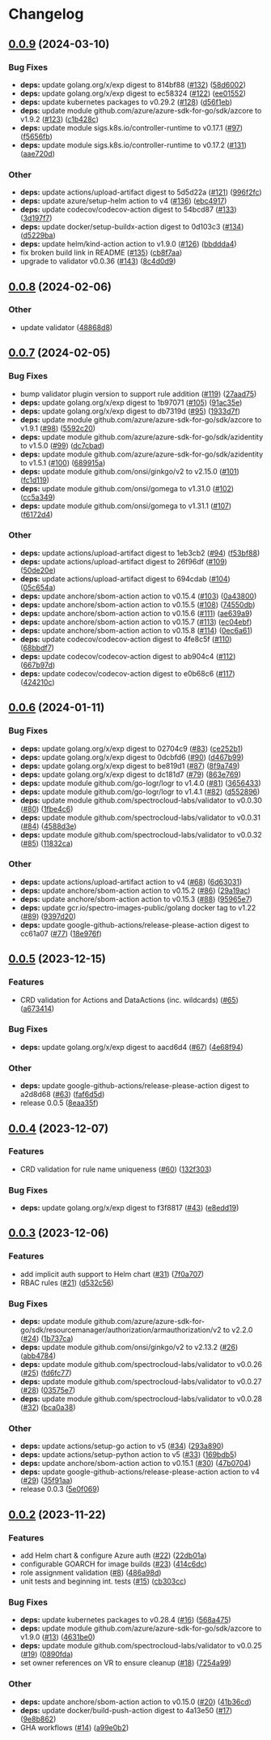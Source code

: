 # Changelog

## [0.0.9](https://github.com/spectrocloud-labs/validator-plugin-azure/compare/v0.0.8...v0.0.9) (2024-03-10)


### Bug Fixes

* **deps:** update golang.org/x/exp digest to 814bf88 ([#132](https://github.com/spectrocloud-labs/validator-plugin-azure/issues/132)) ([58d6002](https://github.com/spectrocloud-labs/validator-plugin-azure/commit/58d60027a06d7186c5d6957ec54bc90d4badc340))
* **deps:** update golang.org/x/exp digest to ec58324 ([#122](https://github.com/spectrocloud-labs/validator-plugin-azure/issues/122)) ([ee01552](https://github.com/spectrocloud-labs/validator-plugin-azure/commit/ee0155286ea048bd67282b76cf73dc5f9861cdfe))
* **deps:** update kubernetes packages to v0.29.2 ([#128](https://github.com/spectrocloud-labs/validator-plugin-azure/issues/128)) ([d56f1eb](https://github.com/spectrocloud-labs/validator-plugin-azure/commit/d56f1ebced2f26393eb98b0d18a4b25732e38cd9))
* **deps:** update module github.com/azure/azure-sdk-for-go/sdk/azcore to v1.9.2 ([#123](https://github.com/spectrocloud-labs/validator-plugin-azure/issues/123)) ([c1b428c](https://github.com/spectrocloud-labs/validator-plugin-azure/commit/c1b428cb20d7251de74466537b217f9a9c3e80ed))
* **deps:** update module sigs.k8s.io/controller-runtime to v0.17.1 ([#97](https://github.com/spectrocloud-labs/validator-plugin-azure/issues/97)) ([f5656fb](https://github.com/spectrocloud-labs/validator-plugin-azure/commit/f5656fba7c3cddfd4d5030d998cbce8c33e79ec0))
* **deps:** update module sigs.k8s.io/controller-runtime to v0.17.2 ([#131](https://github.com/spectrocloud-labs/validator-plugin-azure/issues/131)) ([aae720d](https://github.com/spectrocloud-labs/validator-plugin-azure/commit/aae720d3150782f7d025c5c53570b4d6a66b2ca2))


### Other

* **deps:** update actions/upload-artifact digest to 5d5d22a ([#121](https://github.com/spectrocloud-labs/validator-plugin-azure/issues/121)) ([996f2fc](https://github.com/spectrocloud-labs/validator-plugin-azure/commit/996f2fcfdc68027590424d45e35f1340e55018c0))
* **deps:** update azure/setup-helm action to v4 ([#136](https://github.com/spectrocloud-labs/validator-plugin-azure/issues/136)) ([ebc4917](https://github.com/spectrocloud-labs/validator-plugin-azure/commit/ebc4917fe2ceafbb3f006eda0ad62c445cc26ba8))
* **deps:** update codecov/codecov-action digest to 54bcd87 ([#133](https://github.com/spectrocloud-labs/validator-plugin-azure/issues/133)) ([3d197f7](https://github.com/spectrocloud-labs/validator-plugin-azure/commit/3d197f7d4eed4e88b32fc3486c273e95d8877bf2))
* **deps:** update docker/setup-buildx-action digest to 0d103c3 ([#134](https://github.com/spectrocloud-labs/validator-plugin-azure/issues/134)) ([d5229ba](https://github.com/spectrocloud-labs/validator-plugin-azure/commit/d5229ba410b527b223c194ab09cb87f0b2ef0d83))
* **deps:** update helm/kind-action action to v1.9.0 ([#126](https://github.com/spectrocloud-labs/validator-plugin-azure/issues/126)) ([bbddda4](https://github.com/spectrocloud-labs/validator-plugin-azure/commit/bbddda4f34c00ad64dc928ed728e45760d055133))
* fix broken build link in README ([#135](https://github.com/spectrocloud-labs/validator-plugin-azure/issues/135)) ([cb8f7aa](https://github.com/spectrocloud-labs/validator-plugin-azure/commit/cb8f7aaaf24c79635ca401b9a1355bf8de5844e2))
* upgrade to validator v0.0.36 ([#143](https://github.com/spectrocloud-labs/validator-plugin-azure/issues/143)) ([8c4d0d9](https://github.com/spectrocloud-labs/validator-plugin-azure/commit/8c4d0d9a1208ad4ab794b87d4c23006560d30016))

## [0.0.8](https://github.com/spectrocloud-labs/validator-plugin-azure/compare/v0.0.7...v0.0.8) (2024-02-06)


### Other

* update validator ([48868d8](https://github.com/spectrocloud-labs/validator-plugin-azure/commit/48868d88f039fff80e0fddaf9260479177afa429))

## [0.0.7](https://github.com/spectrocloud-labs/validator-plugin-azure/compare/v0.0.6...v0.0.7) (2024-02-05)


### Bug Fixes

* bump validator plugin version to support rule addition ([#119](https://github.com/spectrocloud-labs/validator-plugin-azure/issues/119)) ([27aad75](https://github.com/spectrocloud-labs/validator-plugin-azure/commit/27aad759df1753c4a96f1cae91c428696e0a72b9))
* **deps:** update golang.org/x/exp digest to 1b97071 ([#105](https://github.com/spectrocloud-labs/validator-plugin-azure/issues/105)) ([91ac35e](https://github.com/spectrocloud-labs/validator-plugin-azure/commit/91ac35e9ec187405442c070fe25df24e9feafed2))
* **deps:** update golang.org/x/exp digest to db7319d ([#95](https://github.com/spectrocloud-labs/validator-plugin-azure/issues/95)) ([1933d7f](https://github.com/spectrocloud-labs/validator-plugin-azure/commit/1933d7f57bb85ee1628c24a00507130d6383b788))
* **deps:** update module github.com/azure/azure-sdk-for-go/sdk/azcore to v1.9.1 ([#98](https://github.com/spectrocloud-labs/validator-plugin-azure/issues/98)) ([5592c20](https://github.com/spectrocloud-labs/validator-plugin-azure/commit/5592c20266cf9ba96019145f9d4c62b643b3a1bb))
* **deps:** update module github.com/azure/azure-sdk-for-go/sdk/azidentity to v1.5.0 ([#99](https://github.com/spectrocloud-labs/validator-plugin-azure/issues/99)) ([dc7cbad](https://github.com/spectrocloud-labs/validator-plugin-azure/commit/dc7cbad37fa0b17596e1b5a3c5a666e026cbd444))
* **deps:** update module github.com/azure/azure-sdk-for-go/sdk/azidentity to v1.5.1 ([#100](https://github.com/spectrocloud-labs/validator-plugin-azure/issues/100)) ([689915a](https://github.com/spectrocloud-labs/validator-plugin-azure/commit/689915a95786f1e0d3b6e5eccbcc61c52947ad7f))
* **deps:** update module github.com/onsi/ginkgo/v2 to v2.15.0 ([#101](https://github.com/spectrocloud-labs/validator-plugin-azure/issues/101)) ([fc1d119](https://github.com/spectrocloud-labs/validator-plugin-azure/commit/fc1d11995c4521bea3db0e3829745ec2dbe07c2e))
* **deps:** update module github.com/onsi/gomega to v1.31.0 ([#102](https://github.com/spectrocloud-labs/validator-plugin-azure/issues/102)) ([cc5a349](https://github.com/spectrocloud-labs/validator-plugin-azure/commit/cc5a349447e1555d486c881431659f8d0ba63b4a))
* **deps:** update module github.com/onsi/gomega to v1.31.1 ([#107](https://github.com/spectrocloud-labs/validator-plugin-azure/issues/107)) ([f6172d4](https://github.com/spectrocloud-labs/validator-plugin-azure/commit/f6172d48eed28027a66ed13d47147a97a1c67bc8))


### Other

* **deps:** update actions/upload-artifact digest to 1eb3cb2 ([#94](https://github.com/spectrocloud-labs/validator-plugin-azure/issues/94)) ([f53bf88](https://github.com/spectrocloud-labs/validator-plugin-azure/commit/f53bf881591bf5545b73e1d34a128ed6fbb3b711))
* **deps:** update actions/upload-artifact digest to 26f96df ([#109](https://github.com/spectrocloud-labs/validator-plugin-azure/issues/109)) ([50de20e](https://github.com/spectrocloud-labs/validator-plugin-azure/commit/50de20ef7803631bbda1c91c04c411cdab41b604))
* **deps:** update actions/upload-artifact digest to 694cdab ([#104](https://github.com/spectrocloud-labs/validator-plugin-azure/issues/104)) ([05c654a](https://github.com/spectrocloud-labs/validator-plugin-azure/commit/05c654a440285d7c75f74048aa715c774b44610d))
* **deps:** update anchore/sbom-action action to v0.15.4 ([#103](https://github.com/spectrocloud-labs/validator-plugin-azure/issues/103)) ([0a43800](https://github.com/spectrocloud-labs/validator-plugin-azure/commit/0a43800e4200ff1ea2114091f98f73af1edfc50a))
* **deps:** update anchore/sbom-action action to v0.15.5 ([#108](https://github.com/spectrocloud-labs/validator-plugin-azure/issues/108)) ([74550db](https://github.com/spectrocloud-labs/validator-plugin-azure/commit/74550db59057e2eb3f8ec592548f1deb39f52abd))
* **deps:** update anchore/sbom-action action to v0.15.6 ([#111](https://github.com/spectrocloud-labs/validator-plugin-azure/issues/111)) ([ae639a9](https://github.com/spectrocloud-labs/validator-plugin-azure/commit/ae639a918415f3742116458aabf8a043787212fe))
* **deps:** update anchore/sbom-action action to v0.15.7 ([#113](https://github.com/spectrocloud-labs/validator-plugin-azure/issues/113)) ([ec04ebf](https://github.com/spectrocloud-labs/validator-plugin-azure/commit/ec04ebf4c9528bb61988cd212ae63990502e12d3))
* **deps:** update anchore/sbom-action action to v0.15.8 ([#114](https://github.com/spectrocloud-labs/validator-plugin-azure/issues/114)) ([0ec6a61](https://github.com/spectrocloud-labs/validator-plugin-azure/commit/0ec6a61b68fb3e0d6ca567be3fc529e48d09ca29))
* **deps:** update codecov/codecov-action digest to 4fe8c5f ([#110](https://github.com/spectrocloud-labs/validator-plugin-azure/issues/110)) ([68bbdf7](https://github.com/spectrocloud-labs/validator-plugin-azure/commit/68bbdf7bd8c51580a96451b9a685847699b584e9))
* **deps:** update codecov/codecov-action digest to ab904c4 ([#112](https://github.com/spectrocloud-labs/validator-plugin-azure/issues/112)) ([667b97d](https://github.com/spectrocloud-labs/validator-plugin-azure/commit/667b97dfd0dd5ffd4e6e88fefcb13d2ae548eb69))
* **deps:** update codecov/codecov-action digest to e0b68c6 ([#117](https://github.com/spectrocloud-labs/validator-plugin-azure/issues/117)) ([424210c](https://github.com/spectrocloud-labs/validator-plugin-azure/commit/424210c40bb922ccd0b5bfec669f9bb00da3c49b))

## [0.0.6](https://github.com/spectrocloud-labs/validator-plugin-azure/compare/v0.0.5...v0.0.6) (2024-01-11)


### Bug Fixes

* **deps:** update golang.org/x/exp digest to 02704c9 ([#83](https://github.com/spectrocloud-labs/validator-plugin-azure/issues/83)) ([ce252b1](https://github.com/spectrocloud-labs/validator-plugin-azure/commit/ce252b13a408d537ccbd22962d442c4b36c0158e))
* **deps:** update golang.org/x/exp digest to 0dcbfd6 ([#90](https://github.com/spectrocloud-labs/validator-plugin-azure/issues/90)) ([d467b99](https://github.com/spectrocloud-labs/validator-plugin-azure/commit/d467b996a8be3a781f3a73925461b69a3c01d6bb))
* **deps:** update golang.org/x/exp digest to be819d1 ([#87](https://github.com/spectrocloud-labs/validator-plugin-azure/issues/87)) ([8f9a749](https://github.com/spectrocloud-labs/validator-plugin-azure/commit/8f9a7499e19021006706b83cfd03b813e94c56f0))
* **deps:** update golang.org/x/exp digest to dc181d7 ([#79](https://github.com/spectrocloud-labs/validator-plugin-azure/issues/79)) ([863e769](https://github.com/spectrocloud-labs/validator-plugin-azure/commit/863e7690b0d95f62923635ff4f5fb8d0cc7ed764))
* **deps:** update module github.com/go-logr/logr to v1.4.0 ([#81](https://github.com/spectrocloud-labs/validator-plugin-azure/issues/81)) ([3656433](https://github.com/spectrocloud-labs/validator-plugin-azure/commit/3656433d3316aefe8cdc338184de5154b76cb5ef))
* **deps:** update module github.com/go-logr/logr to v1.4.1 ([#82](https://github.com/spectrocloud-labs/validator-plugin-azure/issues/82)) ([d552896](https://github.com/spectrocloud-labs/validator-plugin-azure/commit/d552896a9abefc79895505089865d6b1068c8534))
* **deps:** update module github.com/spectrocloud-labs/validator to v0.0.30 ([#80](https://github.com/spectrocloud-labs/validator-plugin-azure/issues/80)) ([1fbe4c6](https://github.com/spectrocloud-labs/validator-plugin-azure/commit/1fbe4c6889fed88e28da0b36e6d3d8dc596de0ba))
* **deps:** update module github.com/spectrocloud-labs/validator to v0.0.31 ([#84](https://github.com/spectrocloud-labs/validator-plugin-azure/issues/84)) ([4588d3e](https://github.com/spectrocloud-labs/validator-plugin-azure/commit/4588d3e6eec9b3f69a7f9a2309ee91e96ae1c45a))
* **deps:** update module github.com/spectrocloud-labs/validator to v0.0.32 ([#85](https://github.com/spectrocloud-labs/validator-plugin-azure/issues/85)) ([11832ca](https://github.com/spectrocloud-labs/validator-plugin-azure/commit/11832caf4bce7ca20a03d55f9a760a70d28caaf4))


### Other

* **deps:** update actions/upload-artifact action to v4 ([#68](https://github.com/spectrocloud-labs/validator-plugin-azure/issues/68)) ([6d63031](https://github.com/spectrocloud-labs/validator-plugin-azure/commit/6d63031b58d10c89f02423dc43bf185115252baa))
* **deps:** update anchore/sbom-action action to v0.15.2 ([#86](https://github.com/spectrocloud-labs/validator-plugin-azure/issues/86)) ([29a19ac](https://github.com/spectrocloud-labs/validator-plugin-azure/commit/29a19aca5d51790f5cd19e586dc60c14c3f5c748))
* **deps:** update anchore/sbom-action action to v0.15.3 ([#88](https://github.com/spectrocloud-labs/validator-plugin-azure/issues/88)) ([95965e7](https://github.com/spectrocloud-labs/validator-plugin-azure/commit/95965e70a4e60c3374e663fdce21e81d0edd9e56))
* **deps:** update gcr.io/spectro-images-public/golang docker tag to v1.22 ([#89](https://github.com/spectrocloud-labs/validator-plugin-azure/issues/89)) ([9397d20](https://github.com/spectrocloud-labs/validator-plugin-azure/commit/9397d20a6561aec20c5ea046a17b41e7c1af882a))
* **deps:** update google-github-actions/release-please-action digest to cc61a07 ([#77](https://github.com/spectrocloud-labs/validator-plugin-azure/issues/77)) ([18e976f](https://github.com/spectrocloud-labs/validator-plugin-azure/commit/18e976f8f9747c57604300aaf8f6e4274adeefa8))

## [0.0.5](https://github.com/spectrocloud-labs/validator-plugin-azure/compare/v0.0.4...v0.0.5) (2023-12-15)


### Features

* CRD validation for Actions and DataActions (inc. wildcards) ([#65](https://github.com/spectrocloud-labs/validator-plugin-azure/issues/65)) ([a673414](https://github.com/spectrocloud-labs/validator-plugin-azure/commit/a6734142ff4ed601197ff694afccd7376233b0ec))


### Bug Fixes

* **deps:** update golang.org/x/exp digest to aacd6d4 ([#67](https://github.com/spectrocloud-labs/validator-plugin-azure/issues/67)) ([4e68f94](https://github.com/spectrocloud-labs/validator-plugin-azure/commit/4e68f94448c1e76664b774e91f82469e4006fc42))


### Other

* **deps:** update google-github-actions/release-please-action digest to a2d8d68 ([#63](https://github.com/spectrocloud-labs/validator-plugin-azure/issues/63)) ([faf6d5d](https://github.com/spectrocloud-labs/validator-plugin-azure/commit/faf6d5d0dc0f4746b896e23c0d66133297254a30))
* release 0.0.5 ([8eaa35f](https://github.com/spectrocloud-labs/validator-plugin-azure/commit/8eaa35f694f591c9f8aac8af8659347ccdfe4e14))

## [0.0.4](https://github.com/spectrocloud-labs/validator-plugin-azure/compare/v0.0.3...v0.0.4) (2023-12-07)


### Features

* CRD validation for rule name uniqueness ([#60](https://github.com/spectrocloud-labs/validator-plugin-azure/issues/60)) ([132f303](https://github.com/spectrocloud-labs/validator-plugin-azure/commit/132f303002a9f5f956305e49ee1be2b46658258c))


### Bug Fixes

* **deps:** update golang.org/x/exp digest to f3f8817 ([#43](https://github.com/spectrocloud-labs/validator-plugin-azure/issues/43)) ([e8edd19](https://github.com/spectrocloud-labs/validator-plugin-azure/commit/e8edd19f2e11bbbaa54355f56762ccb2e66f2e41))

## [0.0.3](https://github.com/spectrocloud-labs/validator-plugin-azure/compare/v0.0.2...v0.0.3) (2023-12-06)


### Features

* add implicit auth support to Helm chart ([#31](https://github.com/spectrocloud-labs/validator-plugin-azure/issues/31)) ([7f0a707](https://github.com/spectrocloud-labs/validator-plugin-azure/commit/7f0a707d7e851813d379450076bedee44fbb5247))
* RBAC rules ([#21](https://github.com/spectrocloud-labs/validator-plugin-azure/issues/21)) ([d532c56](https://github.com/spectrocloud-labs/validator-plugin-azure/commit/d532c560ebe00a0597da00e9fe76449b94064900))


### Bug Fixes

* **deps:** update module github.com/azure/azure-sdk-for-go/sdk/resourcemanager/authorization/armauthorization/v2 to v2.2.0 ([#24](https://github.com/spectrocloud-labs/validator-plugin-azure/issues/24)) ([1b737ca](https://github.com/spectrocloud-labs/validator-plugin-azure/commit/1b737ca14d82fb35165bc5b2a2b284aa0715030c))
* **deps:** update module github.com/onsi/ginkgo/v2 to v2.13.2 ([#26](https://github.com/spectrocloud-labs/validator-plugin-azure/issues/26)) ([abb4784](https://github.com/spectrocloud-labs/validator-plugin-azure/commit/abb478431b7937076bdd1cfc51d2274e831c0e25))
* **deps:** update module github.com/spectrocloud-labs/validator to v0.0.26 ([#25](https://github.com/spectrocloud-labs/validator-plugin-azure/issues/25)) ([fd6fc77](https://github.com/spectrocloud-labs/validator-plugin-azure/commit/fd6fc7701a8b6535c55a9d5e9de4b131df89daf9))
* **deps:** update module github.com/spectrocloud-labs/validator to v0.0.27 ([#28](https://github.com/spectrocloud-labs/validator-plugin-azure/issues/28)) ([03575e7](https://github.com/spectrocloud-labs/validator-plugin-azure/commit/03575e7638aab27d15919ccb510dfa114698cf0c))
* **deps:** update module github.com/spectrocloud-labs/validator to v0.0.28 ([#32](https://github.com/spectrocloud-labs/validator-plugin-azure/issues/32)) ([bca0a38](https://github.com/spectrocloud-labs/validator-plugin-azure/commit/bca0a388b022ee860fdc47546299ffa0105e0b47))


### Other

* **deps:** update actions/setup-go action to v5 ([#34](https://github.com/spectrocloud-labs/validator-plugin-azure/issues/34)) ([293a890](https://github.com/spectrocloud-labs/validator-plugin-azure/commit/293a890c93e47fd23a33c8f2f34b9ace2bba2a3d))
* **deps:** update actions/setup-python action to v5 ([#33](https://github.com/spectrocloud-labs/validator-plugin-azure/issues/33)) ([169bdb5](https://github.com/spectrocloud-labs/validator-plugin-azure/commit/169bdb5997d57f6452667fae7f76672068aedcbd))
* **deps:** update anchore/sbom-action action to v0.15.1 ([#30](https://github.com/spectrocloud-labs/validator-plugin-azure/issues/30)) ([47b0704](https://github.com/spectrocloud-labs/validator-plugin-azure/commit/47b0704f763ee3d6cc62cf78eb654bc3f9ece3ff))
* **deps:** update google-github-actions/release-please-action action to v4 ([#29](https://github.com/spectrocloud-labs/validator-plugin-azure/issues/29)) ([35f91aa](https://github.com/spectrocloud-labs/validator-plugin-azure/commit/35f91aa46e8bde9cd63509fdc7cd9958fde7d2b5))
* release 0.0.3 ([5e0f069](https://github.com/spectrocloud-labs/validator-plugin-azure/commit/5e0f069ce68a2a99963b41b8b0251e4bdb9aebff))

## [0.0.2](https://github.com/spectrocloud-labs/validator-plugin-azure/compare/v0.0.1...v0.0.2) (2023-11-22)


### Features

* add Helm chart & configure Azure auth ([#22](https://github.com/spectrocloud-labs/validator-plugin-azure/issues/22)) ([22db01a](https://github.com/spectrocloud-labs/validator-plugin-azure/commit/22db01a230f09388dbc5a5fe081e2484a98951ca))
* configurable GOARCH for image builds ([#23](https://github.com/spectrocloud-labs/validator-plugin-azure/issues/23)) ([414c6dc](https://github.com/spectrocloud-labs/validator-plugin-azure/commit/414c6dc3df71357bbfac08bfe1a0e4363801498d))
* role assignment validation ([#8](https://github.com/spectrocloud-labs/validator-plugin-azure/issues/8)) ([486a98d](https://github.com/spectrocloud-labs/validator-plugin-azure/commit/486a98dc2fd0191954526f55790711777b5fe5c2))
* unit tests and beginning int. tests ([#15](https://github.com/spectrocloud-labs/validator-plugin-azure/issues/15)) ([cb303cc](https://github.com/spectrocloud-labs/validator-plugin-azure/commit/cb303cca46adfa00984ea87cc4c3fb0150d333c0))


### Bug Fixes

* **deps:** update kubernetes packages to v0.28.4 ([#16](https://github.com/spectrocloud-labs/validator-plugin-azure/issues/16)) ([568a475](https://github.com/spectrocloud-labs/validator-plugin-azure/commit/568a475dacb71b57291af35f2a57cb46b9d28458))
* **deps:** update module github.com/azure/azure-sdk-for-go/sdk/azcore to v1.9.0 ([#13](https://github.com/spectrocloud-labs/validator-plugin-azure/issues/13)) ([4631be0](https://github.com/spectrocloud-labs/validator-plugin-azure/commit/4631be014e137fd62abd469adde51a10cede23ed))
* **deps:** update module github.com/spectrocloud-labs/validator to v0.0.25 ([#19](https://github.com/spectrocloud-labs/validator-plugin-azure/issues/19)) ([0890fda](https://github.com/spectrocloud-labs/validator-plugin-azure/commit/0890fda90e71a16dc770dd2a1cc1de54ea1a4a9d))
* set owner references on VR to ensure cleanup ([#18](https://github.com/spectrocloud-labs/validator-plugin-azure/issues/18)) ([7254a99](https://github.com/spectrocloud-labs/validator-plugin-azure/commit/7254a9907c27663e245eb3719f80b8f8ba544974))


### Other

* **deps:** update anchore/sbom-action action to v0.15.0 ([#20](https://github.com/spectrocloud-labs/validator-plugin-azure/issues/20)) ([41b36cd](https://github.com/spectrocloud-labs/validator-plugin-azure/commit/41b36cd0c80244f68fa6a4c16175dd0ff9a38ae5))
* **deps:** update docker/build-push-action digest to 4a13e50 ([#17](https://github.com/spectrocloud-labs/validator-plugin-azure/issues/17)) ([9e8b862](https://github.com/spectrocloud-labs/validator-plugin-azure/commit/9e8b86214d25c7191bc0e27be131bb8d359caf92))
* GHA workflows ([#14](https://github.com/spectrocloud-labs/validator-plugin-azure/issues/14)) ([a99e0b2](https://github.com/spectrocloud-labs/validator-plugin-azure/commit/a99e0b2e05cb991f36124e5b1bdbbafc727af605))
